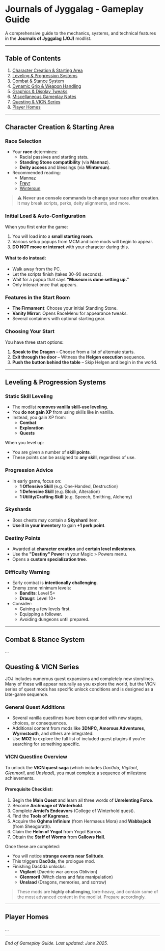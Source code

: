 # Journals of Jyggalag - Gameplay Guide

A comprehensive guide to the mechanics, systems, and technical features in the **Journals of Jyggalag (JOJ)** modlist.

---

## Table of Contents

1. [Character Creation & Starting Area](#character-creation--starting-area)
2. [Leveling & Progression Systems](#leveling--progression-systems)
3. [Combat & Stance System](#combat--stance-system)
4. [Dynamic Grip & Weapon Handling](#dynamic-grip--weapon-handling)
5. [Graphics & Display Tweaks](#graphics--display-tweaks)
6. [Miscellaneous Gameplay Notes](#miscellaneous-gameplay-notes)
7. [Questing & VICN Series](#questing--vicn-series)
8. [Player Homes](#player-homes)

---

## Character Creation & Starting Area

### Race Selection
- Your **race** determines:
  - Racial passives and starting stats.
  - **Standing Stone compatibility** (via **Mannaz**).
  - **Deity access** and blessings (via **Wintersun**).
- Recommended reading:
  - [Mannaz](https://www.nexusmods.com/skyrimspecialedition/mods/46545)
  - [Freyr](https://www.nexusmods.com/skyrimspecialedition/mods/46555)
  - [Wintersun](https://www.nexusmods.com/skyrimspecialedition/mods/22506)

> ⚠️ **Never use console commands to change your race after creation.** It may break scripts, perks, deity alignments, and more.

### Initial Load & Auto-Configuration
When you first enter the game:
1. You will load into a **small starting room**.
2. Various setup popups from MCM and core mods will begin to appear.
3. **DO NOT move or interact** with your character during this.

#### What to do instead:
- Walk away from the PC.
- Let the scripts finish (takes 30–90 seconds).
- Wait for a popup that says **“Museum is done setting up.”**
- Only interact once that appears.

### Features in the Start Room
- **The Firmament**: Choose your initial Standing Stone.
- **Vanity Mirror**: Opens RaceMenu for appearance tweaks.
- Several containers with optional starting gear.

### Choosing Your Start
You have three start options:
1. **Speak to the Dragon** – Choose from a list of alternate starts.
2. **Exit through the door** – Witness the **Helgen execution** sequence.
3. **Push the button behind the table** – Skip Helgen and begin in the world.

---

## Leveling & Progression Systems

### Static Skill Leveling
- The modlist **removes vanilla skill-use leveling**.
- You **do not gain XP** from using skills like in vanilla.
- Instead, you gain XP from:
  - **Combat**
  - **Exploration**
  - **Quests**

When you level up:
- You are given a number of **skill points**.
- These points can be assigned to **any skill**, regardless of use.

### Progression Advice
- In early game, focus on:
  - **1 Offensive Skill** (e.g. One-Handed, Destruction)
  - **1 Defensive Skill** (e.g. Block, Alteration)
  - **1 Utility/Crafting Skill** (e.g. Speech, Smithing, Alchemy)

### Skyshards
- Boss chests may contain a **Skyshard** item.
- **Use it in your inventory** to gain **+1 perk point**.

### Destiny Points
- Awarded at **character creation** and **certain level milestones**.
- Use the **"Destiny" Power** in your Magic > Powers menu.
- Opens a **custom specialization tree**.

### Difficulty Warning
- Early combat is **intentionally challenging**.
- Enemy zone minimum levels:
  - **Bandits**: Level 5+
  - **Draugr**: Level 10+
- Consider:
  - Gaining a few levels first.
  - Equipping a follower.
  - Avoiding dungeons until prepared.

---

## Combat & Stance System

...

## Questing & VICN Series

JOJ includes numerous quest expansions and completely new storylines. Many of these will appear naturally as you explore the world, but the VICN series of quest mods has specific unlock conditions and is designed as a late-game sequence.

### General Quest Additions
- Several vanilla questlines have been expanded with new stages, choices, or consequences.
- Additional content from mods like **3DNPC**, **Amorous Adventures**, **Wyrmstooth**, and others are integrated.
- Use **MO2** to explore the full list of included quest plugins if you're searching for something specific.

### VICN Questline Overview
To unlock the **VICN quest saga** (which includes *Dac0da*, *Vigilant*, *Glenmoril*, and *Unslaad*), you must complete a sequence of milestone achievements.

#### Prerequisite Checklist:
1. Begin the **Main Quest** and learn all three words of **Unrelenting Force**.
2. Become **Archmage of Winterhold**.
3. Complete **Arniel’s Endeavors** (College of Winterhold quest).
4. Find the **Tools of Kagrenac**.
5. Acquire the **Oghma Infinium** (from Hermaeus Mora) and **Wabbajack** (from Sheogorath).
6. Claim the **Helm of Yngol** from Yngol Barrow.
7. Obtain the **Staff of Worms** from **Gallows Hall**.

Once these are completed:
- You will notice **strange events near Solitude**.
- This triggers **Dac0da**, the prologue mod.
- Finishing Dac0da unlocks:
  - **Vigilant** (Daedric war across Oblivion)
  - **Glenmoril** (Witch clans and fate manipulation)
  - **Unslaad** (Dragons, memories, and sorrow)

> These mods are **highly challenging**, lore-heavy, and contain some of the most advanced content in the modlist. Prepare accordingly.

---

## Player Homes

...

---

*End of Gameplay Guide. Last updated: June 2025.*
